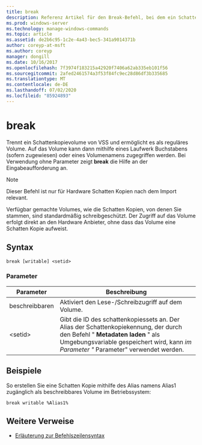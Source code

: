 ```yaml
---
title: break
description: Referenz Artikel für den Break-Befehl, bei dem ein Schattenkopievolume von VSS getrennt und als reguläres Volume zugänglich gemacht wird.
ms.prod: windows-server
ms.technology: manage-windows-commands
ms.topic: article
ms.assetid: de2b6c95-1c2e-4a43-bec5-341a9014371b
author: coreyp-at-msft
ms.author: coreyp
manager: dongill
ms.date: 10/16/2017
ms.openlocfilehash: 7f3974f183215a42920f7406a62ab335eb101f56
ms.sourcegitcommit: 2afed2461574a3f53f84fc9ec28d86df3b335685
ms.translationtype: MT
ms.contentlocale: de-DE
ms.lasthandoff: 07/02/2020
ms.locfileid: "85924893"
---
```

# <a name="break"></a>break

Trennt ein Schattenkopievolume von VSS und ermöglicht es als reguläres Volume. Auf das Volume kann dann mithilfe eines Laufwerk Buchstabens (sofern zugewiesen) oder eines Volumenamens zugegriffen werden. Bei Verwendung ohne Parameter zeigt **break** die Hilfe an der Eingabeaufforderung an.

> [!NOTE]
> Dieser Befehl ist nur für Hardware Schatten Kopien nach dem Import relevant.
>
> Verfügbar gemachte Volumes, wie die Schatten Kopien, von denen Sie stammen, sind standardmäßig schreibgeschützt. Der Zugriff auf das Volume erfolgt direkt an den Hardware Anbieter, ohne dass das Volume eine Schatten Kopie aufweist.

## <a name="syntax"></a>Syntax

```
break [writable] <setid>
```

### <a name="parameters"></a>Parameter

| Parameter | Beschreibung |
| --------- | ----------- |
| beschreibbaren | Aktiviert den Lese-/Schreibzugriff auf dem Volume. |
| \<setid> | Gibt die ID des schattenkopiessets an. Der Alias der Schattenkopiekennung, der durch den Befehl " **Metadaten laden** " als Umgebungsvariable gespeichert wird, kann *im Parameter "* Parameter" verwendet werden. |

## <a name="examples"></a>Beispiele

So erstellen Sie eine Schatten Kopie mithilfe des Alias namens Alias1 zugänglich als beschreibbares Volume im Betriebssystem:

```
break writable %Alias1%
```

## <a name="additional-references"></a>Weitere Verweise

- [Erläuterung zur Befehlszeilensyntax](command-line-syntax-key.md)
